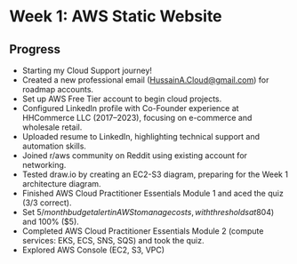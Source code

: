 # Week 1: AWS Static Website
## Progress
- Starting my Cloud Support journey!
- Created a new professional email (HussainA.Cloud@gmail.com) for roadmap accounts.
- Set up AWS Free Tier account to begin cloud projects.
- Configured LinkedIn profile with Co-Founder experience at HHCommerce LLC (2017–2023), focusing on e-commerce and wholesale retail.
- Uploaded resume to LinkedIn, highlighting technical support and automation skills.
- Joined r/aws community on Reddit using existing account for networking.
- Tested draw.io by creating an EC2-S3 diagram, preparing for the Week 1 architecture diagram.
- Finished AWS Cloud Practitioner Essentials Module 1 and aced the quiz (3/3 correct).
- Set $5/month budget alert in AWS to manage costs, with thresholds at 80% ($4) and 100% ($5).
- Completed AWS Cloud Practitioner Essentials Module 2 (compute services: EKS, ECS, SNS, SQS) and took the quiz.
- Explored AWS Console (EC2, S3, VPC)
